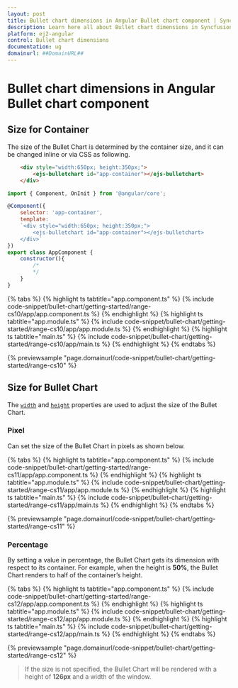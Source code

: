 ```yaml
---
layout: post
title: Bullet chart dimensions in Angular Bullet chart component | Syncfusion
description: Learn here all about Bullet chart dimensions in Syncfusion Angular Bullet chart component of Syncfusion Essential JS 2 and more.
platform: ej2-angular
control: Bullet chart dimensions 
documentation: ug
domainurl: ##DomainURL##
---
```


# Bullet chart dimensions in Angular Bullet chart component

## Size for Container

The size of the Bullet Chart is determined by the container size, and it can be changed inline or via CSS as following.

```html
    <div style="width:650px; height:350px;">
        <ejs-bulletchart id="app-container"></ejs-bulletchart>
    </div>
```

```javascript
import { Component, OnInit } from '@angular/core';

@Component({
    selector: 'app-container',
    template:
    `<div style="width:650px; height:350px;">
        <ejs-bulletchart id="app-container"></ejs-bulletchart>
    </div>`
})
export class AppComponent {
    constructor(){
        /*
        */
    }
}
```

{% tabs %}
{% highlight ts tabtitle="app.component.ts" %}
{% include code-snippet/bullet-chart/getting-started/range-cs10/app/app.component.ts %}
{% endhighlight %}
{% highlight ts tabtitle="app.module.ts" %}
{% include code-snippet/bullet-chart/getting-started/range-cs10/app/app.module.ts %}
{% endhighlight %}
{% highlight ts tabtitle="main.ts" %}
{% include code-snippet/bullet-chart/getting-started/range-cs10/app/main.ts %}
{% endhighlight %}
{% endtabs %}
  
{% previewsample "page.domainurl/code-snippet/bullet-chart/getting-started/range-cs10" %}
<!-- markdownlint-disable MD036 -->

## Size for Bullet Chart

<!-- markdownlint-disable MD036 -->

The [`width`](https://ej2.syncfusion.com/angular/documentation/api/bullet-chart/#width) and [`height`](https://ej2.syncfusion.com/angular/documentation/api/bullet-chart/#height) properties are used to adjust the size of the Bullet Chart.

### Pixel

Can set the size of the Bullet Chart in pixels as shown below.

{% tabs %}
{% highlight ts tabtitle="app.component.ts" %}
{% include code-snippet/bullet-chart/getting-started/range-cs11/app/app.component.ts %}
{% endhighlight %}
{% highlight ts tabtitle="app.module.ts" %}
{% include code-snippet/bullet-chart/getting-started/range-cs11/app/app.module.ts %}
{% endhighlight %}
{% highlight ts tabtitle="main.ts" %}
{% include code-snippet/bullet-chart/getting-started/range-cs11/app/main.ts %}
{% endhighlight %}
{% endtabs %}
  
{% previewsample "page.domainurl/code-snippet/bullet-chart/getting-started/range-cs11" %}

### Percentage

By setting a value in percentage, the Bullet Chart gets its dimension with respect to its container. For example, when the height is **50%**, the Bullet Chart renders to half of the container’s height.

{% tabs %}
{% highlight ts tabtitle="app.component.ts" %}
{% include code-snippet/bullet-chart/getting-started/range-cs12/app/app.component.ts %}
{% endhighlight %}
{% highlight ts tabtitle="app.module.ts" %}
{% include code-snippet/bullet-chart/getting-started/range-cs12/app/app.module.ts %}
{% endhighlight %}
{% highlight ts tabtitle="main.ts" %}
{% include code-snippet/bullet-chart/getting-started/range-cs12/app/main.ts %}
{% endhighlight %}
{% endtabs %}
  
{% previewsample "page.domainurl/code-snippet/bullet-chart/getting-started/range-cs12" %}

>If the size is not specified, the Bullet Chart will be rendered with a height of **126px** and a width of the window.